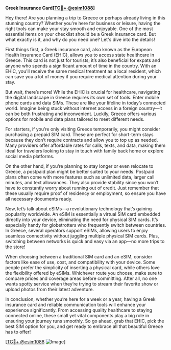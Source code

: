 **Greek Insurance Card[[TG💪+ @esim1088](https://t.me/s/esim1088)]**

Hey there! Are you planning a trip to Greece or perhaps already living in this stunning country? Whether you're here for business or leisure, having the right tools can make your stay smooth and enjoyable. One of the most essential items on your checklist should be a Greek insurance card. But what exactly is it, and why do you need one? Let's dive into the details!

First things first, a Greek insurance card, also known as the European Health Insurance Card (EHIC), allows you to access state healthcare in Greece. This card is not just for tourists; it’s also beneficial for expats and anyone who spends a significant amount of time in the country. With an EHIC, you'll receive the same medical treatment as a local resident, which can save you a lot of money if you require medical attention during your stay.

But wait, there’s more! While the EHIC is crucial for healthcare, navigating the digital landscape in Greece requires its own set of tools. Enter mobile phone cards and data SIMs. These are like your lifeline in today’s connected world. Imagine being stuck without internet access in a foreign country—it can be both frustrating and inconvenient. Luckily, Greece offers various options for mobile and data plans tailored to meet different needs.

For starters, if you’re only visiting Greece temporarily, you might consider purchasing a prepaid SIM card. These are perfect for short-term stays because they don’t require contracts and allow you to top up as needed. Many providers offer affordable rates for calls, texts, and data, making them ideal for travelers looking to stay in touch with family back home or explore social media platforms.

On the other hand, if you’re planning to stay longer or even relocate to Greece, a postpaid plan might be better suited to your needs. Postpaid plans often come with more features such as unlimited data, larger call minutes, and text allowances. They also provide stability since you won’t have to constantly worry about running out of credit. Just remember that these usually require proof of residency or employment, so ensure you have all necessary documents ready.

Now, let’s talk about eSIMs—a revolutionary technology that’s gaining popularity worldwide. An eSIM is essentially a virtual SIM card embedded directly into your device, eliminating the need for physical SIM cards. It’s especially handy for globetrotters who frequently switch between countries. In Greece, several operators support eSIMs, allowing users to enjoy seamless connectivity without juggling multiple physical SIM cards. Plus, switching between networks is quick and easy via an app—no more trips to the store!

When choosing between a traditional SIM card and an eSIM, consider factors like ease of use, cost, and compatibility with your device. Some people prefer the simplicity of inserting a physical card, while others love the flexibility offered by eSIMs. Whichever route you choose, make sure to compare prices and coverage areas before committing. After all, no one wants spotty service when they’re trying to stream their favorite show or upload photos from their latest adventure.

In conclusion, whether you’re here for a week or a year, having a Greek insurance card and reliable communication tools will enhance your experience significantly. From accessing quality healthcare to staying connected online, these small yet vital components play a big role in ensuring your journey runs smoothly. So go ahead, grab that EHIC, pick the best SIM option for you, and get ready to embrace all that beautiful Greece has to offer!

[[TG💪+ @esim1088](https://t.me/s/esim1088) ![Image](https://i.postimg.cc/Y0z9fWf4/image.png)]